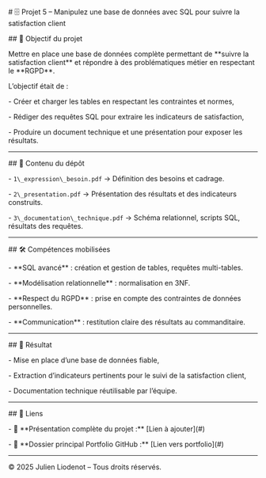 \# 🗄️ Projet 5 – Manipulez une base de données avec SQL pour suivre la satisfaction client



\## 🎯 Objectif du projet

Mettre en place une base de données complète permettant de \*\*suivre la satisfaction client\*\* et répondre à des problématiques métier en respectant le \*\*RGPD\*\*.  

L’objectif était de :

\- Créer et charger les tables en respectant les contraintes et normes,

\- Rédiger des requêtes SQL pour extraire les indicateurs de satisfaction,

\- Produire un document technique et une présentation pour exposer les résultats.



---



\## 📂 Contenu du dépôt

\- `1\_expression\_besoin.pdf` → Définition des besoins et cadrage.

\- `2\_presentation.pdf` → Présentation des résultats et des indicateurs construits.

\- `3\_documentation\_technique.pdf` → Schéma relationnel, scripts SQL, résultats des requêtes.



---



\## 🛠️ Compétences mobilisées

\- \*\*SQL avancé\*\* : création et gestion de tables, requêtes multi-tables.

\- \*\*Modélisation relationnelle\*\* : normalisation en 3NF.

\- \*\*Respect du RGPD\*\* : prise en compte des contraintes de données personnelles.

\- \*\*Communication\*\* : restitution claire des résultats au commanditaire.



---



\## 🚀 Résultat

\- Mise en place d’une base de données fiable,

\- Extraction d’indicateurs pertinents pour le suivi de la satisfaction client,

\- Documentation technique réutilisable par l’équipe.



---



\## 🔗 Liens

\- 🔗 \*\*Présentation complète du projet :\*\* \[Lien à ajouter](#)

\- 🔗 \*\*Dossier principal Portfolio GitHub :\*\* \[Lien vers portfolio](#)



---

© 2025 Julien Liodenot – Tous droits réservés.




